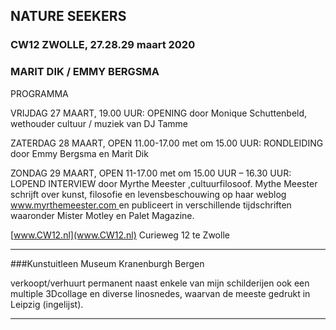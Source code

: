 ## NATURE SEEKERS

### CW12  ZWOLLE, 27.28.29 maart 2020

### MARIT DIK / EMMY BERGSMA

PROGRAMMA

VRIJDAG 27 MAART, 19.00 UUR: OPENING door Monique Schuttenbeld, wethouder cultuur / muziek van DJ Tamme

ZATERDAG 28 MAART, OPEN 11.00-17.00 met om 15.00 UUR: RONDLEIDING door Emmy Bergsma en Marit Dik

ZONDAG 29 MAART, OPEN 11-17.00 met om 15.00 UUR – 16.30 UUR: LOPEND INTERVIEW door Myrthe Meester ,cultuurfilosoof.
Mythe Meester schrijft over kunst, filosofie en levensbeschouwing op haar weblog [www.myrthemeester.com ](www.myrthemeester.com) en publiceert in verschillende tijdschriften waaronder Mister Motley en Palet Magazine.

[www.CW12.nl](www.CW12.nl)  Curieweg 12 te Zwolle

______________________________________________________________________________________________________________________________


###Kunstuitleen Museum Kranenburgh Bergen 

verkoopt/verhuurt permanent naast enkele van mijn schilderijen ook een multiple 3Dcollage en diverse linosnedes, waarvan de meeste gedrukt in Leipzig (ingelijst).

______________________________________________________________________________________________________________________________

